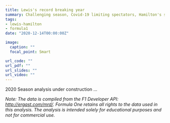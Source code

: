 ```yaml
---
title: Lewis's record breaking year
summary: Challenging season, Covid-19 limiting spectators, Hamilton's seventh title.
tags:
- lewis-hamilton
- formula1
date: "2020-12-14T00:00:00Z"

image:
  caption: ""
  focal_point: Smart

url_code: ""
url_pdf: ""
url_slides: ""
url_video: ""
---
```


2020 Season analysis under construction ...

_Note: The data is compiled from the F1 Developer API: http://ergast.com/mrd/. Formula One retains all rights to the data used in this analysis. The analysis is intended solely for educational purposes and not for commercial use._
